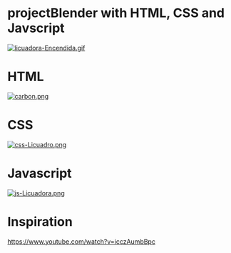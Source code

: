 # projectBlender with HTML, CSS and Javscript
[![licuadora-Encendida.gif](https://i.postimg.cc/s285wnxn/licuadora-Encendida.gif)](https://postimg.cc/R3730Lcf)


# HTML
[![carbon.png](https://i.postimg.cc/MGwCXDqF/carbon.png)](https://postimg.cc/ZWf7M698)

# CSS
[![css-Licuadro.png](https://i.postimg.cc/j2tmqxvm/css-Licuadro.png)](https://postimg.cc/k6Yffd0v)

# Javascript
[![js-Licuadora.png](https://i.postimg.cc/bY4LRNQh/js-Licuadora.png)](https://postimg.cc/Sj7WS4TT)

# Inspiration
https://www.youtube.com/watch?v=icczAumbBpc



